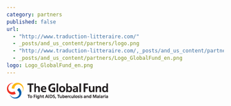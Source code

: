 ```yaml
---
category: partners
published: false
url: 
  - "http://www.traduction-litteraire.com/"
  - _posts/and_us_content/partners/logo.png
  - "http://www.traduction-litteraire.com/,_posts/and_us_content/partners/logo.png"
  - _posts/and_us_content/partners/Logo_GlobalFund_en.png
logo: Logo_GlobalFund_en.png
---
```


![Logo_GlobalFund_en.png](/_posts/and_us_content/partners/Logo_GlobalFund_en.png)
